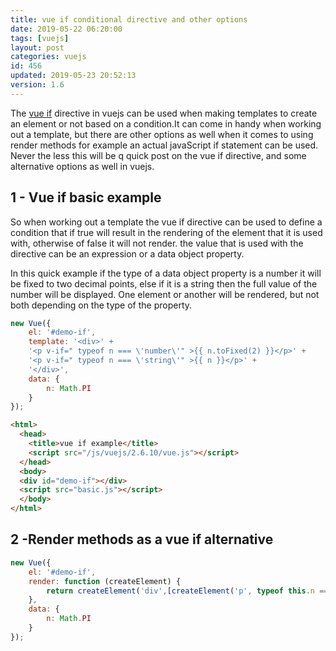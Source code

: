 ```yaml
---
title: vue if conditional directive and other options
date: 2019-05-22 06:20:00
tags: [vuejs]
layout: post
categories: vuejs
id: 456
updated: 2019-05-23 20:52:13
version: 1.6
---
```


The [vue if](https://vuejs.org/v2/guide/conditional.html) directive in vuejs can be used when making templates to create an element or not based on a condition.It can come in handy when working out a template, but there are other options as well when it comes to using render methods for example an actual javaScript if statement can be used. Never the less this will be q quick post on the vue if directive, and some alternative options as well in vuejs.

<!-- more -->

## 1 - Vue if basic example

So when working out a template the vue if directive can be used to define a condition that if true will result in the rendering of the element that it is used with, otherwise of false it will not render. the value that is used with the directive can be an expression or a data object property.

In this quick example if the type of a data object property is a number it will be fixed to two decimal points, else if it is a string then the full value of the number will be displayed. One element or another will be rendered, but not both depending on the type of the property.

```js
new Vue({
    el: '#demo-if',
    template: '<div>' +
    '<p v-if=" typeof n === \'number\'" >{{ n.toFixed(2) }}</p>' +
    '<p v-if=" typeof n === \'string\'" >{{ n }}</p>' +
    '</div>',
    data: {
        n: Math.PI
    }
});
```

```html
<html>
  <head>
    <title>vue if example</title>
    <script src="/js/vuejs/2.6.10/vue.js"></script>
  </head>
  <body>
  <div id="demo-if"></div>
  <script src="basic.js"></script>
  </body>
</html>
```

## 2 -Render methods as a vue if alternative

```js
new Vue({
    el: '#demo-if',
    render: function (createElement) {
        return createElement('div',[createElement('p', typeof this.n === 'number' ? this.n.toFixed(2) : this.n)])
    },
    data: {
        n: Math.PI
    }
});
```